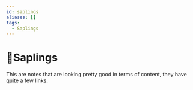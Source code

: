 ```yaml
---
id: saplings
aliases: []
tags:
  - Saplings
---
```


# 🌲Saplings
This are notes that are looking pretty good in terms of content, they have quite a few links.
